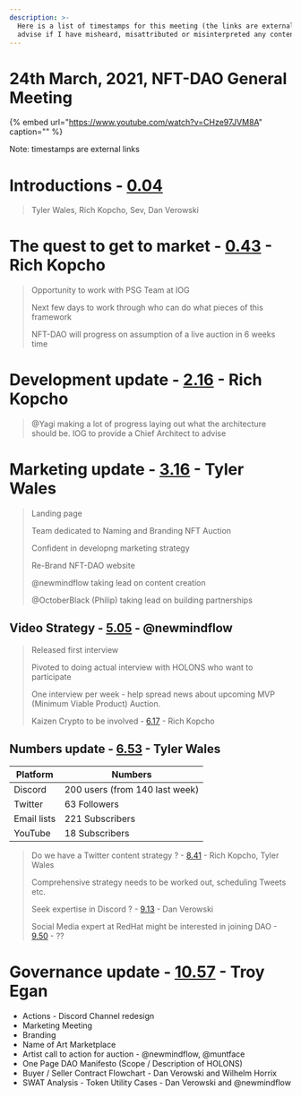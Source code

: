 ```yaml
---
description: >-
  Here is a list of timestamps for this meeting (the links are external). Please
  advise if I have misheard, misattributed or misinterpreted any content.
---
```


# 24th March, 2021, NFT-DAO General Meeting

{% embed url="https://www.youtube.com/watch?v=CHze97JVM8A" caption="" %}

Note: timestamps are external links

# Introductions - [0.04](https://youtu.be/CHze97JVM8A?t=4)

> Tyler Wales, Rich Kopcho, Sev, Dan Verowski
>
# The quest to get to market - [0.43](https://youtu.be/CHze97JVM8A?t=43) - Rich Kopcho

> Opportunity to work with PSG Team at IOG
>
> Next few days to work through who can do what pieces of this framework
>
> NFT-DAO will progress on assumption of a live auction in 6 weeks time

# Development update - [2.16](https://youtu.be/CHze97JVM8A?t=136) - Rich Kopcho

> @Yagi making a lot of progress laying out what the architecture should be. IOG to provide a Chief Architect to advise

# Marketing update - [3.16](https://youtu.be/CHze97JVM8A?t=195) - Tyler Wales

> Landing page
>
> Team dedicated to Naming and Branding NFT Auction
>
> Confident in developng marketing strategy
>
> Re-Brand NFT-DAO website
>
> @newmindflow taking lead on content creation
>
> @OctoberBlack \(Philip\) taking lead on building partnerships

## Video Strategy - [5.05](https://youtu.be/CHze97JVM8A?t=305) - @newmindflow

> Released first interview
>
> Pivoted to doing actual interview with HOLONS who want to participate
> 
> One interview per week - help spread news about upcoming MVP (Minimum Viable Product) Auction.
> 
> Kaizen Crypto to be involved - [6.17](https://youtu.be/CHze97JVM8A?t=377) - Rich Kopcho

## Numbers update - [6.53](https://youtu.be/CHze97JVM8A?t=413) - Tyler Wales

|Platform |Numbers  |
--- | --- |
|Discord|200 users (from 140 last week)|
|Twitter|63 Followers|
|Email lists|221 Subscribers|
|YouTube|18 Subscribers|

> Do we have a Twitter content strategy ? - [8.41](https://youtu.be/CHze97JVM8A?t=521) - Rich Kopcho, Tyler Wales
> 
> Comprehensive strategy needs to be worked out, scheduling Tweets etc.
> 
> Seek expertise in Discord ? - [9.13](https://youtu.be/CHze97JVM8A?t=553) - Dan Verowski
> 
> Social Media expert at RedHat might be interested in joining DAO - [9.50](https://youtu.be/CHze97JVM8A?t=590) - ??

# Governance update - [10.57](https://youtu.be/CHze97JVM8A?t=657) - Troy Egan
* Actions - Discord Channel redesign
* Marketing Meeting
* Branding
* Name of Art Marketplace
* Artist call to action for auction - @newmindflow, @muntface
* One Page DAO Manifesto (Scope / Description of HOLONS)
* Buyer / Seller Contract Flowchart - Dan Verowski and Wilhelm Horrix
* SWAT Analysis - Token Utility Cases - Dan Verowski and @newmindflow

